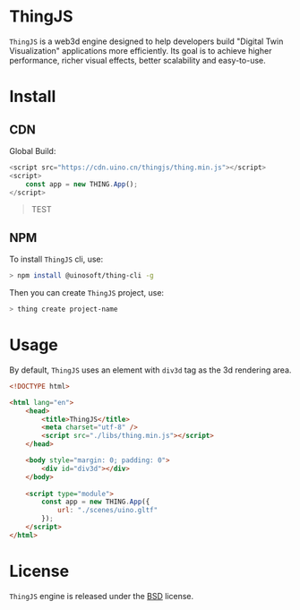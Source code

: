 # ThingJS

`ThingJS` is a web3d engine designed to help developers build "Digital Twin Visualization" applications more efficiently. Its goal is to achieve higher performance, richer visual effects, better scalability and easy-to-use.

# Install
<!-- install -->

## CDN
Global Build:
```javascript
<script src="https://cdn.uino.cn/thingjs/thing.min.js"></script>
<script>
    const app = new THING.App();
</script>
```
> TEST

## NPM 
To install `ThingJS` cli, use:
```bash
> npm install @uinosoft/thing-cli -g
```
Then you can create `ThingJS` project, use:
```bash
> thing create project-name
```

# Usage
By default, `ThingJS` uses an element with `div3d` tag as the 3d rendering area.
```html
<!DOCTYPE html>

<html lang="en">
    <head>
        <title>ThingJS</title>
        <meta charset="utf-8" />
        <script src="./libs/thing.min.js"></script>
    </head>

    <body style="margin: 0; padding: 0">
        <div id="div3d"></div>
    </body>
    
    <script type="module">
        const app = new THING.App({
            url: "./scenes/uino.gltf"
        });
    </script>
</html>
```

# License 

`ThingJS` engine is released under the [BSD](https://github.com/UINOSOFT/thingjs/blob/40f5a60d5e3e5f44a9013de036a1e064323409c6/LICENSE) license. 

